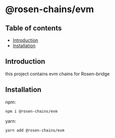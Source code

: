 # @rosen-chains/evm

## Table of contents

- [Introduction](#introduction)
- [Installation](#installation)

## Introduction

this project contains evm chains for Rosen-bridge

## Installation

npm:

```sh
npm i @rosen-chains/evm
```

yarn:

```sh
yarn add @rosen-chains/evm
```
